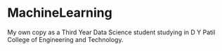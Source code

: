 # MachineLearning
My own copy as a Third Year Data Science student studying in D Y Patil College of Engineering and Technology.
